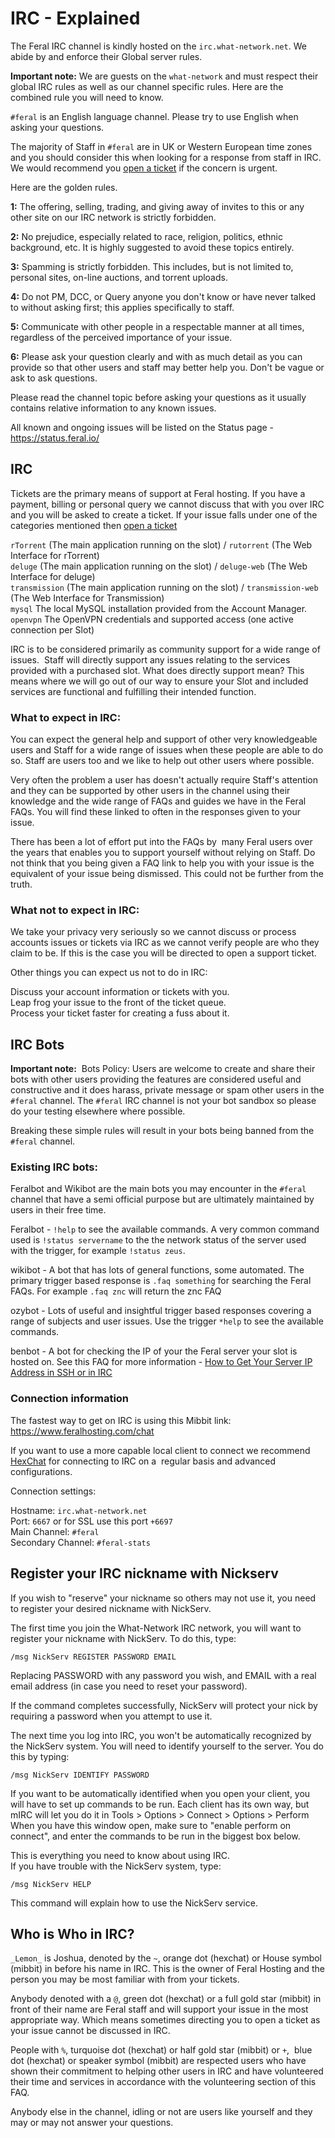 IRC - Explained
===============

The Feral IRC channel is kindly hosted on the `irc.what-network.net`. We abide by and enforce their Global server rules.  
  
**Important note:** We are guests on the `what-network` and must respect their global IRC rules as well as our channel specific rules. Here are the combined rule you will need to know.  
  
`#feral` is an English language channel. Please try to use English when asking your questions.  
  
The majority of Staff in `#feral` are in UK or Western European time zones and you should consider this when looking for a response from staff in IRC. We would recommend you [open a ticket](https://www.feralhosting.com/manager/tickets/new) if the concern is urgent.  
  
Here are the golden rules.  
  
**1:** The offering, selling, trading, and giving away of invites to this or any other site on our IRC network is strictly forbidden.  
  
**2:** No prejudice, especially related to race, religion, politics, ethnic background, etc. It is highly suggested to avoid these topics entirely.  
  
**3:** Spamming is strictly forbidden. This includes, but is not limited to, personal sites, on-line auctions, and torrent uploads.  
  
**4:** Do not PM, DCC, or Query anyone you don't know or have never talked to without asking first; this applies specifically to staff.  
  
**5:** Communicate with other people in a respectable manner at all times, regardless of the perceived importance of your issue.  
  
**6:** Please ask your question clearly and with as much detail as you can provide so that other users and staff may better help you. Don't be vague or ask to ask questions.  
  
Please read the channel topic before asking your questions as it usually contains relative information to any known issues.  
  
All known and ongoing issues will be listed on the Status page - <https://status.feral.io/>  
  

IRC
---

  
Tickets are the primary means of support at Feral hosting. If you have a payment, billing or personal query we cannot discuss that with you over IRC and you will be asked to create a ticket. If your issue falls under one of the categories mentioned then [open a ticket](https://www.feralhosting.com/manager/tickets/)  
  
`rTorrent` (The main application running on the slot) / `rutorrent` (The Web Interface for rTorrent)  
`deluge` (The main application running on the slot) / `deluge-web` (The Web Interface for deluge)  
`transmission` (The main application running on the slot) / `transmission-web` (The Web Interface for Transmission)  
`mysql` The local MySQL installation provided from the Account Manager.  
`openvpn` The OpenVPN credentials and supported access (one active connection per Slot)  
  
IRC is to be considered primarily as community support for a wide range of issues.  Staff will directly support any issues relating to the services provided with a purchased slot. What does directly support mean? This means where we will go out of our way to ensure your Slot and included services are functional and fulfilling their intended function.  
  

### What to expect in IRC:

  
You can expect the general help and support of other very knowledgeable users and Staff for a wide range of issues when these people are able to do so. Staff are users too and we like to help out other users where possible.  
  
Very often the problem a user has doesn't actually require Staff's attention and they can be supported by other users in the channel using their knowledge and the wide range of FAQs and guides we have in the Feral FAQs. You will find these linked to often in the responses given to your issue.  
  
There has been a lot of effort put into the FAQs by  many Feral users over the years that enables you to support yourself without relying on Staff. Do not think that you being given a FAQ link to help you with your issue is the equivalent of your issue being dismissed. This could not be further from the truth.  
  

### What not to expect in IRC:

  
We take your privacy very seriously so we cannot discuss or process accounts issues or tickets via IRC as we cannot verify people are who they claim to be. If this is the case you will be directed to open a support ticket.  
  
Other things you can expect us not to do in IRC:  
  
Discuss your account information or tickets with you.  
Leap frog your issue to the front of the ticket queue.  
Process your ticket faster for creating a fuss about it.  
  

IRC Bots
--------

  
**Important note:**  Bots Policy: Users are welcome to create and share their bots with other users providing the features are considered useful and constructive and it does harass, private message or spam other users in the `#feral` channel. The `#feral` IRC channel is not your bot sandbox so please do your testing elsewhere where possible.  
  
Breaking these simple rules will result in your bots being banned from the `#feral` channel.  
  

### Existing IRC bots:

  
Feralbot and Wikibot are the main bots you may encounter in the `#feral` channel that have a semi official purpose but are ultimately maintained by users in their free time.  
  
Feralbot - `!help` to see the available commands. A very common command used is `!status servername` to the the network status of the server used with the trigger, for example `!status zeus`.  
  
wikibot - A bot that has lots of general functions, some automated. The primary trigger based response is `.faq something` for searching the Feral FAQs. For example `.faq znc` will return the znc FAQ  
  
ozybot - Lots of useful and insightful trigger based responses covering a range of subjects and user issues. Use the trigger `*help` to see the available commands.  
  
benbot - A bot for checking the IP of your the Feral server your slot is hosted on. See this FAQ for more information - [How to Get Your Server IP Address in SSH or in IRC](https://www.feralhosting.com/faq/view?question=74)  
  

### Connection information

  
The fastest way to get on IRC is using this Mibbit link: <https://www.feralhosting.com/chat>  
  
If you want to use a more capable local client to connect we recommend [HexChat](http://hexchat.github.io/) for connecting to IRC on a  regular basis and advanced configurations.  
  
Connection settings:  
  
Hostname: `irc.what-network.net`  
Port: `6667` or for SSL use this port `+6697`  
Main Channel: `#feral`  
Secondary Channel: `#feral-stats`  
  

Register your IRC nickname with Nickserv
----------------------------------------

  
If you wish to "reserve" your nickname so others may not use it, you need to register your desired nickname with NickServ.  
  
The first time you join the What-Network IRC network, you will want to register your nickname with NickServ. To do this, type:  
  

    /msg NickServ REGISTER PASSWORD EMAIL

  
Replacing PASSWORD with any password you wish, and EMAIL with a real email address (in case you need to reset your password).  
  
If the command completes successfully, NickServ will protect your nick by requiring a password when you attempt to use it.  
  
The next time you log into IRC, you won't be automatically recognized by the NickServ system. You will need to identify yourself to the server. You do this by typing:  
  

    /msg NickServ IDENTIFY PASSWORD

  
If you want to be automatically identified when you open your client, you will have to set up commands to be run. Each client has its own way, but mIRC will let you do it in Tools &gt; Options &gt; Connect &gt; Options &gt; Perform  
When you have this window open, make sure to "enable perform on connect", and enter the commands to be run in the biggest box below.  
  
This is everything you need to know about using IRC.  
If you have trouble with the NickServ system, type:  
  

    /msg NickServ HELP

  
This command will explain how to use the NickServ service.  
  

Who is Who in IRC?
------------------

  
`_Lemon_` is Joshua, denoted by the `~`, orange dot (hexchat) or House symbol (mibbit) in before his name in IRC. This is the owner of Feral Hosting and the person you may be most familiar with from your tickets.  
  
Anybody denoted with a `@`, green dot (hexchat) or a full gold star (mibbit) in front of their name are Feral staff and will support your issue in the most appropriate way. Which means sometimes directing you to open a ticket as your issue cannot be discussed in IRC.  
  
People with `%`, turquoise dot (hexchat) or half gold star (mibbit) or `+`,  blue dot (hexchat) or speaker symbol (mibbit) are respected users who have shown their commitment to helping other users in IRC and have volunteered their time and services in accordance with the volunteering section of this FAQ.  
  
Anybody else in the channel, idling or not are users like yourself and they may or may not answer your questions.  
  

